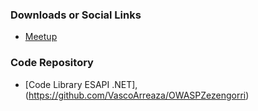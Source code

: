 
### Downloads or Social Links
* [Meetup](https://www.meetup.com/es/OWASP-Vina-del-Mar-Chapter/)


### Code Repository
* [Code Library ESAPI .NET],(https://github.com/VascoArreaza/OWASPZezengorri)
